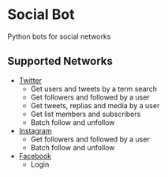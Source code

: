 # Social Bot

Python bots for social networks

## Supported Networks

* [Twitter](http://instagram.com)
    * Get users and tweets by a term search
    * Get followers and followed by a user
    * Get tweets, replias and media by a user
    * Get list members and subscribers
    * Batch follow and unfollow
* [Instagram](http://instagram.com)
    * Get followers and followed by a user
    * Batch follow and unfollow
* [Facebook](http://instagram.com)
    * Login